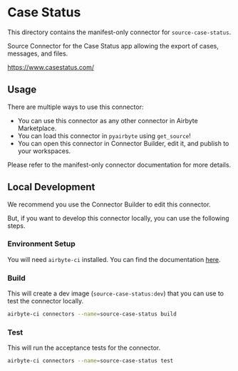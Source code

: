 # Case Status
This directory contains the manifest-only connector for `source-case-status`.

Source Connector for the Case Status app allowing the export of cases, messages, and files. 

https://www.casestatus.com/

## Usage
There are multiple ways to use this connector:
- You can use this connector as any other connector in Airbyte Marketplace.
- You can load this connector in `pyairbyte` using `get_source`!
- You can open this connector in Connector Builder, edit it, and publish to your workspaces.

Please refer to the manifest-only connector documentation for more details.

## Local Development
We recommend you use the Connector Builder to edit this connector.

But, if you want to develop this connector locally, you can use the following steps.

### Environment Setup
You will need `airbyte-ci` installed. You can find the documentation [here](airbyte-ci).

### Build
This will create a dev image (`source-case-status:dev`) that you can use to test the connector locally.
```bash
airbyte-ci connectors --name=source-case-status build
```

### Test
This will run the acceptance tests for the connector.
```bash
airbyte-ci connectors --name=source-case-status test
```

